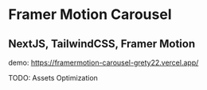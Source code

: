 # Framer Motion Carousel
## NextJS, TailwindCSS, Framer Motion

demo: https://framermotion-carousel-grety22.vercel.app/

TODO: Assets Optimization
